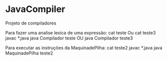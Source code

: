 # JavaCompiler
 Projeto de compiladores

Para fazer uma analise lexica de uma expressão:
cat teste   Ou cat teste3
javac *.java
java Compilador teste   OU  java Compilador teste3

Para executar as instruções da MaquinadePilha:
cat teste2
javac *.java
java MaquinadePilha teste2